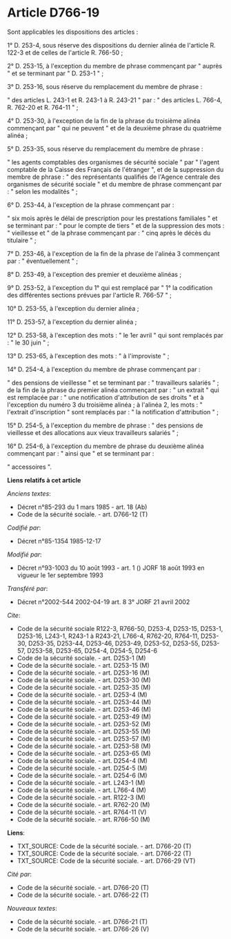 # Article D766-19

Sont applicables les dispositions des articles :

1° D. 253-4, sous réserve des dispositions du dernier alinéa de l'article R. 122-3 et de celles de l'article R. 766-50 ;

2° D. 253-15, à l'exception du membre de phrase commençant par " auprès " et se terminant par " D. 253-1 " ;

3° D. 253-16, sous réserve du remplacement du membre de phrase :

" des articles L. 243-1 et R. 243-1 à R. 243-21 " par : " des articles L. 766-4, R. 762-20 et R. 764-11 " ;

4° D. 253-30, à l'exception de la fin de la phrase du troisième alinéa commençant par " qui ne peuvent " et de la deuxième
phrase du quatrième alinéa ;

5° D. 253-35, sous réserve du remplacement du membre de phrase :

" les agents comptables des organismes de sécurité sociale " par " l'agent comptable de la Caisse des Français de l'étranger
", et de la suppression du membre de phrase : " des représentants qualifiés de l'Agence centrale des organismes de sécurité
sociale " et du membre de phrase commençant par : " selon les modalités " ;

6° D. 253-44, à l'exception de la phrase commençant par :

" six mois après le délai de prescription pour les prestations familiales " et se terminant par : " pour le compte de tiers "
et de la suppression des mots : " vieillesse et " de la phrase commençant par : " cinq après le décès du titulaire " ;

7° D. 253-46, à l'exception de la fin de la phrase de l'alinéa 3 commençant par : " éventuellement " ;

8° D. 253-49, à l'exception des premier et deuxième alinéas ;

9° D. 253-52, à l'exception du 1° qui est remplacé par " 1° la codification des différentes sections prévues par l'article R.
766-57 " ;

10° D. 253-55, à l'exception du dernier alinéa ;

11° D. 253-57, à l'exception du dernier alinéa ;

12° D. 253-58, à l'exception des mots : " le 1er avril " qui sont remplacés par : " le 30 juin " ;

13° D. 253-65, à l'exception des mots : " à l'improviste " ;

14° D. 254-4, à l'exception du membre de phrase commençant par :

" des pensions de vieillesse " et se terminant par : " travailleurs salariés " ; de la fin de la phrase du premier alinéa
commençant par : " un extrait " qui est remplacée par : " une notification d'attribution de ses droits " et à l'exception du
numéro 3 du troisième alinéa ; à l'alinéa 2, les mots : " l'extrait d'inscription " sont remplacés par : " la notification
d'attribution " ;

15° D. 254-5, à l'exception du membre de phrase : " des pensions de vieillesse et des allocations aux vieux travailleurs
salariés " ;

16° D. 254-6, à l'exception du membre de phrase du deuxième alinéa commençant par : " ainsi que " et se terminant par :

" accessoires ".

**Liens relatifs à cet article**

_Anciens textes_:

  - Décret n°85-293 du 1 mars 1985 - art. 18 (Ab)
  - Code de la sécurité sociale. - art. D766-12 (T)

_Codifié par_:

  - Décret n°85-1354 1985-12-17

_Modifié par_:

  - Décret n°93-1003 du 10 août 1993 - art. 1 () JORF 18 août 1993 en vigueur le 1er septembre 1993

_Transféré par_:

  - Décret n°2002-544 2002-04-19 art. 8 3° JORF 21 avril 2002

_Cite_:

  - Code de la sécurité sociale R122-3, R766-50, D253-4, D253-15, D253-1, D253-16, L243-1, R243-1 à R243-21, L766-4, R762-20, R764-11, D253-30, D253-35, D253-44, D253-46, D253-49, D253-52, D253-55, D253-57, D253-58, D253-65, D254-4, D254-5, D254-6
  - Code de la sécurité sociale. - art. D253-1 (M)
  - Code de la sécurité sociale. - art. D253-15 (M)
  - Code de la sécurité sociale. - art. D253-16 (M)
  - Code de la sécurité sociale. - art. D253-30 (M)
  - Code de la sécurité sociale. - art. D253-35 (M)
  - Code de la sécurité sociale. - art. D253-4 (M)
  - Code de la sécurité sociale. - art. D253-44 (M)
  - Code de la sécurité sociale. - art. D253-46 (M)
  - Code de la sécurité sociale. - art. D253-49 (M)
  - Code de la sécurité sociale. - art. D253-52 (M)
  - Code de la sécurité sociale. - art. D253-55 (M)
  - Code de la sécurité sociale. - art. D253-57 (M)
  - Code de la sécurité sociale. - art. D253-58 (M)
  - Code de la sécurité sociale. - art. D253-65 (M)
  - Code de la sécurité sociale. - art. D254-4 (M)
  - Code de la sécurité sociale. - art. D254-5 (M)
  - Code de la sécurité sociale. - art. D254-6 (M)
  - Code de la sécurité sociale. - art. L243-1 (M)
  - Code de la sécurité sociale. - art. L766-4 (M)
  - Code de la sécurité sociale. - art. R122-3 (M)
  - Code de la sécurité sociale. - art. R762-20 (M)
  - Code de la sécurité sociale. - art. R764-11 (V)
  - Code de la sécurité sociale. - art. R766-50 (M)

**Liens**:

  - TXT_SOURCE: Code de la sécurité sociale. - art. D766-20 (T)
  - TXT_SOURCE: Code de la sécurité sociale. - art. D766-22 (T)
  - TXT_SOURCE: Code de la sécurité sociale. - art. D766-29 (VT)

_Cité par_:

  - Code de la sécurité sociale. - art. D766-20 (T)
  - Code de la sécurité sociale. - art. D766-22 (T)

_Nouveaux textes_:

  - Code de la sécurité sociale. - art. D766-21 (T)
  - Code de la sécurité sociale. - art. D766-26 (V)
